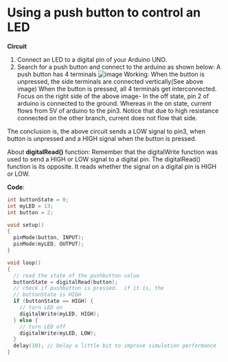# Using a push button to control an LED

**Circuit**
1. Connect an LED to a digital pin of your Arduino UNO.
2. Search for a push button and connect to the arduino as shown below: 
   A push button has 4 terminals
   ![image](https://user-images.githubusercontent.com/42930138/82129707-3ffa6900-97e2-11ea-8098-6adf19155678.png)
Working: When the button is unpressed, the side terminals are connected vertically(See above image)
         When the button is pressed, all 4 terminals get interconnected.
         Focus on the right side of the above image- In the off state, pin 2 of arduino is connected to the ground.
         Whereas in the on state, current flows from 5V of arduino to the pin3.
         Notice that due to high resistance connected on the other branch, current does not flow that side.
         
The conclusion is, the above circuit sends a LOW signal to pin3, when button is unpressed and a HIGH signal when the button is pressed.

About **digitalRead()** function: Remember that the digitalWrite function was used to send a HIGH or LOW signal to a digital pin.
                                  The digitalRead() function is its opposite. It reads whether the signal on a digital pin is HIGH or LOW.
                                  
**Code**:
```C++
int buttonState = 0;
int myLED = 13;
int button = 2;

void setup()
{
  pinMode(button, INPUT);
  pinMode(myLED, OUTPUT);
}

void loop()
{
  // read the state of the pushbutton value
  buttonState = digitalRead(button);
  // check if pushbutton is pressed.  if it is, the
  // buttonState is HIGH
  if (buttonState == HIGH) {
    // turn LED on
    digitalWrite(myLED, HIGH);
  } else {
    // turn LED off
    digitalWrite(myLED, LOW);
  }
  delay(10); // Delay a little bit to improve simulation performance
}
```
